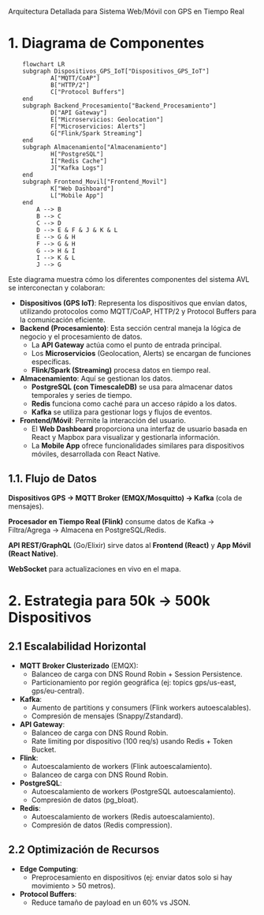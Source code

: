 Arquitectura Detallada para Sistema Web/Móvil con GPS en Tiempo Real

# 1. Diagrama de Componentes


```mermaid
    flowchart LR
    subgraph Dispositivos_GPS_IoT["Dispositivos_GPS_IoT"]
            A["MQTT/CoAP"]
            B["HTTP/2"]
            C["Protocol Buffers"]
    end
    subgraph Backend_Procesamiento["Backend_Procesamiento"]
            D["API Gateway"]
            E["Microservicios: Geolocation"]
            F["Microservicios: Alerts"]
            G["Flink/Spark Streaming"]
    end
    subgraph Almacenamiento["Almacenamiento"]
            H["PostgreSQL"]
            I["Redis Cache"]
            J["Kafka Logs"]
    end
    subgraph Frontend_Movil["Frontend_Movil"]
            K["Web Dashboard"]
            L["Mobile App"]
    end
        A --> B
        B --> C
        C --> D
        D --> E & F & J & K & L
        E --> G & H
        F --> G & H
        G --> H & I
        I --> K & L
        J --> G
```

Este diagrama muestra cómo los diferentes componentes del sistema AVL se interconectan y colaboran:
* __Dispositivos (GPS IoT)__: Representa los dispositivos que envían datos, utilizando protocolos como MQTT/CoAP, HTTP/2 y Protocol Buffers para la comunicación eficiente.
* __Backend (Procesamiento)__: Esta sección central maneja la lógica de negocio y el procesamiento de datos.
	* La __API Gateway__ actúa como el punto de entrada principal.
	* Los __Microservicios__ (Geolocation, Alerts) se encargan de funciones específicas.
	* __Flink/Spark (Streaming)__ procesa datos en tiempo real.
* __Almacenamiento__: Aquí se gestionan los datos.
	* __PostgreSQL (con TimescaleDB)__ se usa para almacenar datos temporales y series de tiempo.
	* __Redis__ funciona como caché para un acceso rápido a los datos.
	* __Kafka__ se utiliza para gestionar logs y flujos de eventos.
* __Frontend/Móvil__: Permite la interacción del usuario.
	* El __Web Dashboard__ proporciona una interfaz de usuario basada en React y Mapbox para visualizar y gestionarla información.
	* La __Mobile App__ ofrece funcionalidades similares para dispositivos móviles, desarrollada con React Native.



## 1.1. Flujo de Datos

__Dispositivos GPS → MQTT Broker (EMQX/Mosquitto) → Kafka__ (cola de mensajes).

__Procesador en Tiempo Real (Flink)__ consume datos de Kafka → Filtra/Agrega → Almacena en PostgreSQL/Redis.

__API REST/GraphQL__ (Go/Elixir) sirve datos al __Frontend (React)__ y __App Móvil (React Native)__.

__WebSocket__ para actualizaciones en vivo en el mapa.

# 2. Estrategia para 50k → 500k Dispositivos
## 2.1 Escalabilidad Horizontal
* __MQTT Broker Clusterizado__ (EMQX):
	* Balanceo de carga con DNS Round Robin + Session Persistence.
	* Particionamiento por región geográfica (ej: topics gps/us-east, gps/eu-central).
* __Kafka__:
	* Aumento de partitions y consumers (Flink workers autoescalables).
	* Compresión de mensajes (Snappy/Zstandard).
* __API Gateway__:
	* Balanceo de carga con DNS Round Robin.
	* Rate limiting por dispositivo (100 req/s) usando Redis + Token Bucket.
* __Flink__:
	* Autoescalamiento de workers (Flink autoescalamiento).
	* Balanceo de carga con DNS Round Robin.
* __PostgreSQL__:
	* Autoescalamiento de workers (PostgreSQL autoescalamiento).
	* Compresión de datos (pg_bloat).
* __Redis__:
	* Autoescalamiento de workers (Redis autoescalamiento).
	* Compresión de datos (Redis compression).     

## 2.2 Optimización de Recursos
* __Edge Computing__:
	* Preprocesamiento en dispositivos (ej: enviar datos solo si hay movimiento > 50 metros).
* __Protocol Buffers__:
	* Reduce tamaño de payload en un 60% vs JSON.
